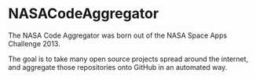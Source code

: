 NASACodeAggregator
==================

The NASA Code Aggregator was born out of the NASA Space Apps Challenge 2013.  

The goal is to take many open source projects spread around the internet, and  aggregate those repositories onto GitHub in an automated way.
